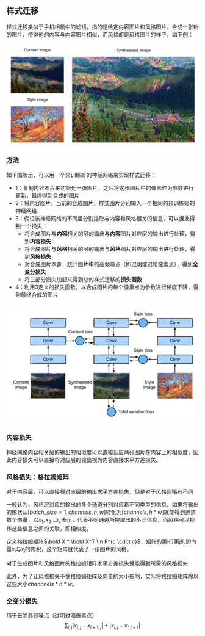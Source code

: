 ## 样式迁移

样式迁移类似于手机相机中的滤镜，指的是给定内容图片和风格图片，合成一张新的图片，使得他的内容与内容图片相似，而风格却是风格图片的样子，如下例：

![样式迁移示例](../imgs/49/样式迁移示例.png)

### 方法

如下图所示，可以用一个预训练好的神经网络来实现样式迁移：

* 1：复制内容图片来初始化一张图片，之后将这张图片中的像素作为参数进行更新，最终得到合成的图片
* 2：将内容图片，当前的合成图片，样式图片分别输入一个相同的预训练好的神经网络
* 3：假设该神经网络的不同层分别提取与内容和风格相关的信息，可以据此得到一个损失：
  * 将合成图片与**内容**相关的层的输出与**内容**图片对应层的输出进行处理，得到**内容损失**
  * 将合成图片与**风格**相关的层的输出与**风格**图片对应层的输出进行处理，得到**风格损失**
  * 对合成图片本身，统计图片中的高频噪点（即过明或过暗像素点），得到**全变分损失**
  * 将三部分损失加起来得到总的样式迁移的**损失函数**
* 4：利用3定义的损失函数，以合成图片的每个像素点为参数进行梯度下降，得到最终合成的图片

![CNN实现](../imgs/49/CNN实现.png)

### 内容损失

神经网络内容相关层的输出的相似度可以直接反应两张图片在内容上的相似度，因此内容损失可以直接将对应层的输出视为内容直接求平方差损失。

### 风格损失：格拉姆矩阵

对于内容层，可以直接将对应层的输出求平方差损失，但是对于风格则略有不同

一般认为，风格层对应的输出的多个通道分别对应着不同类型的信息，如果将输出的形状从$[batch\_size=1,channels,h,w]$转化为$[channels,h*w]$就能得到通道数个向量，以$x_1,x_2...x_c$表示，代表不同通道所提取出的不同信息，而风格可以视作这些信息之间的关联，即相似度。

定义格拉姆矩阵$\bold X * \bold X^T \in R^{c \cdot c}$，矩阵的第i行第j列即向量$x_i$与$x_j$的内积，这个矩阵就代表了一张图片的风格。

对于生成图片和风格图片的格拉姆矩阵求平方差损失就能得到所需的风格损失

此外，为了让风格损失不受格拉姆矩阵及向量的大小影响，实际将格拉姆矩阵除以这些大小$channnels*h*w$。

### 全变分损失

用于去除高频噪点（过明过暗像素点）
$$
\sum_{i, j} \left|x_{i, j} - x_{i+1, j}\right| + \left|x_{i, j} - x_{i, j+1}\right|
$$
